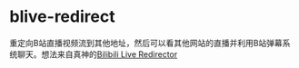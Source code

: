# blive-redirect
重定向B站直播视频流到其他地址，然后可以看其他网站的直播并利用B站弹幕系统聊天。想法来自真神的[Bilibili Live Redirector](https://chrome.google.com/webstore/detail/bilibili-live-redirector/hepginkihkijiebmanadpoipanjbipem)
